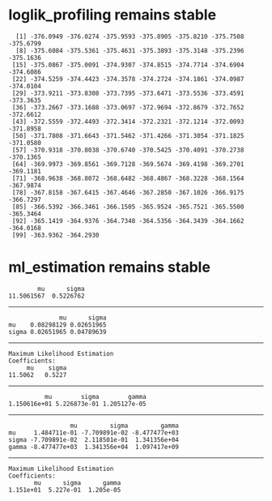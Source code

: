 # loglik_profiling remains stable

      [1] -376.0949 -376.0274 -375.9593 -375.8905 -375.8210 -375.7508 -375.6799
      [8] -375.6084 -375.5361 -375.4631 -375.3893 -375.3148 -375.2396 -375.1636
     [15] -375.0867 -375.0091 -374.9307 -374.8515 -374.7714 -374.6904 -374.6086
     [22] -374.5259 -374.4423 -374.3578 -374.2724 -374.1861 -374.0987 -374.0104
     [29] -373.9211 -373.8308 -373.7395 -373.6471 -373.5536 -373.4591 -373.3635
     [36] -373.2667 -373.1688 -373.0697 -372.9694 -372.8679 -372.7652 -372.6612
     [43] -372.5559 -372.4493 -372.3414 -372.2321 -372.1214 -372.0093 -371.8958
     [50] -371.7808 -371.6643 -371.5462 -371.4266 -371.3054 -371.1825 -371.0580
     [57] -370.9318 -370.8038 -370.6740 -370.5425 -370.4091 -370.2738 -370.1365
     [64] -369.9973 -369.8561 -369.7128 -369.5674 -369.4198 -369.2701 -369.1181
     [71] -368.9638 -368.8072 -368.6482 -368.4867 -368.3228 -368.1564 -367.9874
     [78] -367.8158 -367.6415 -367.4646 -367.2850 -367.1026 -366.9175 -366.7297
     [85] -366.5392 -366.3461 -366.1505 -365.9524 -365.7521 -365.5500 -365.3464
     [92] -365.1419 -364.9376 -364.7348 -364.5356 -364.3439 -364.1662 -364.0168
     [99] -363.9362 -364.2930

# ml_estimation remains stable

            mu      sigma 
    11.5061567  0.5226762 

---

                  mu      sigma
    mu    0.08298129 0.02651965
    sigma 0.02651965 0.04789639

---

    Maximum Likelihood Estimation
    Coefficients:
         mu    sigma  
    11.5062   0.5227  

---

              mu        sigma        gamma 
    1.150616e+01 5.226873e-01 1.205127e-05 

---

                     mu         sigma         gamma
    mu     1.484711e-01 -7.709891e-02 -8.477477e+03
    sigma -7.709891e-02  2.118501e-01  1.341356e+04
    gamma -8.477477e+03  1.341356e+04  1.097417e+09

---

    Maximum Likelihood Estimation
    Coefficients:
           mu      sigma      gamma  
    1.151e+01  5.227e-01  1.205e-05  

